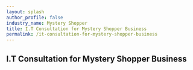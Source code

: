 ```yaml
---
layout: splash 
author_profile: false 
industry_name: Mystery Shopper
title: I.T Consultation for Mystery Shopper Business
permalink: /it-consultation-for-mystery-shopper-business
---
```


## I.T Consultation for Mystery Shopper Business